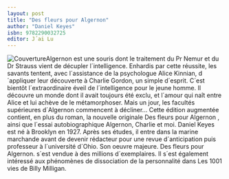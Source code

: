 ```yaml
---
layout: post
title: "Des fleurs pour Algernon"
author: "Daniel Keyes"
isbn: 9782290032725
editor: J´ai Lu
---
```


![Couverture](/img/9782290032725.jpg)Algernon est une souris dont le traitement du Pr Nemur et du Dr Strauss vient de décupler l´intelligence. Enhardis par cette réussite, les savants tentent, avec l´assistance de la psychologue Alice Kinnian, d´appliquer leur découverte à Charlie Gordon, un simple d´esprit. C´est bientôt l´extraordinaire éveil de l´intelligence pour le jeune homme. Il découvre un monde dont il avait toujours été exclu, et l´amour qui naît entre Alice et lui achève de le métamorphoser. Mais un jour, les facultés supérieures d´Algernon commencent à décliner... Cette édition augmentée contient, en plus du roman, la nouvelle originale Des fleurs pour Algernon , ainsi que l´essai autobiographique Algernon, Charlie et moi. Daniel Keyes est né à Brooklyn en 1927. Après ses études, il entre dans la marine marchande avant de devenir rédacteur pour une revue d´anticipation puis professeur à l´université d´Ohio. Son oeuvre majeure. Des fleurs pour Algernon. s´est vendue à des millions d´exemplaires. Il s´est également intéressé aux phénomènes de dissociation de la personnalité dans Les 1001 vies de Billy Milligan.